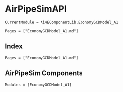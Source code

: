 # AirPipeSimAPI

```@meta
CurrentModule = Ai4EComponentLib.EconomyGCDModel_A1
```

```@contents
Pages = ["EconomyGCDModel_A1.md"]
```

## Index

```@index
Pages = ["EconomyGCDModel_A1.md"]
```

## AirPipeSim Components

```@autodocs
Modules = [EconomyGCDModel_A1]
```

